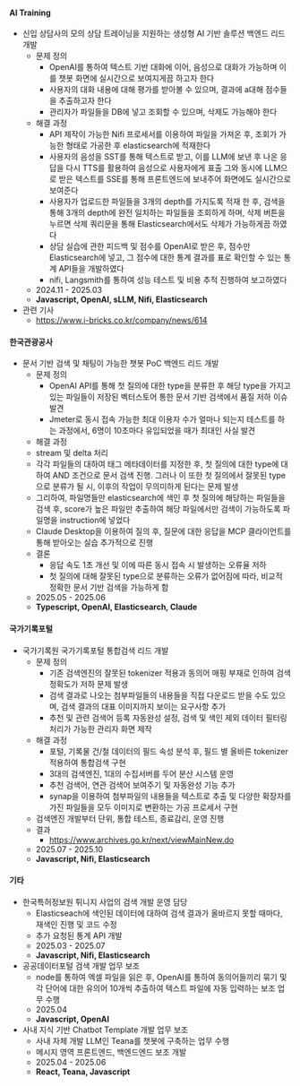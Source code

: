 #### AI Training
  - 신입 상담사의 모의 상담 트레이닝을 지원하는 생성형 AI 기반 솔루션 백엔드 리드 개발
    - 문제 정의
      - OpenAI를 통하여 텍스트 기반 대화에 이어, 음성으로 대화가 가능하며 이를 챗봇 화면에 실시간으로 보여지게끔 하고자 한다
      - 사용자의 대화 내용에 대해 평가를 받아볼 수 있으며, 결과에 a대해 점수들을 추출하고자 한다
      - 관리자가 파일들을 DB에 넣고 조회할 수 있으며, 삭제도 가능해야 한다
    - 해결 과정
      - API 제작이 가능한 Nifi 프로세서를 이용하여 파일을 가져온 후, 조회가 가능한 형태로 가공한 후 elasticsearch에 적재한다
      - 사용자의 음성을 SST를 통해 텍스트로 받고, 이를 LLM에 보낸 후 나온 응답을 다시 TTS를 활용하여 음성으로 사용자에게 표출 그와 동시에 LLM으로 받은 텍스트를 SSE를 통해 프론트엔드에 보내주어 화면에도 실시간으로 보여준다
      - 사용자가 업로드한 파일들을 3개의 depth를 가지도록 적재 한 후, 검색을 통해 3개의 depth에 완전 일치하는 파일들을 조회하게 하며, 삭제 버튼을 누르면 삭제 쿼리문을 통해 Elasticsearch에서도 삭제가 가능하게끔 하였다
      - 상담 실습에 관한 피드백 및 점수를 OpenAI로 받은 후, 점수만 Elasticsearch에 넣고, 그 점수에 대한 통계 결과를 표로 확인할 수 있는 통계 API들을 개발하였다
      - nifi, Langsmith를 통하여 성능 테스트 및 비용 추적 진행하여 보고하였다
    - 2024.11 - 2025.03
    - **Javascript, OpenAI, sLLM, Nifi, Elasticsearch**
  - 관련 기사
    - https://www.i-bricks.co.kr/company/news/614

#### 한국관광공사 
  - 문서 기반 검색 및 채팅이 가능한 챗봇 PoC 백엔드 리드 개발
    - 문제 정의
      - OpenAI API를 통해 첫 질의에 대한 type을 분류한 후 해당 type을 가지고 있는 파일들이 저장된 벡터스토어 통한 문서 기반 검색에서 품질 저하 이슈 발견
      - Jmeter로 동시 접속 가능한 최대 이용자 수가 얼마나 되는지 테스트를 하는 과정에서, 6명이 10초마다 유입되었을 때가 최대인 사실 발견
    - 해결 과정
     - stream 및 delta 처리
     - 각각 파일들의 대하여 태그 메타데이터를 지정한 후, 첫 질의에 대한 type에 대하여 AND 조건으로 문서 검색 진행. 그러나 이 또한 첫 질의에서 잘못된 type으로 분류가 될 시, 이후의 작업이 무의미하게 된다는 문제 발생
     - 그리하여, 파일명들만 elasticsearch에 색인 후 첫 질의에 해당하는 파일들을 검색 후, score가 높은 파일만 추출하여 해당 파일에서만 검색이 가능하도록 파일명을 instruction에 넣었다
     - Claude Desktop을 이용하여 질의 후, 질문에 대한 응답을 MCP 클라이언트를 통해 받아오는 실습 추가적으로 진행
    - 결론
      - 응답 속도 1초 개선 및 이에 따른 동시 접속 시 발생하는 오류율 저하
      - 첫 질의에 대해 잘못된 type으로 분류하는 오류가 없어짐에 따라, 비교적 정확한 문서 기반 검색을 가능하게 함
    - 2025.05 - 2025.06
    - **Typescript, OpenAI, Elasticsearch, Claude**

#### 국가기록포털 
  - 국가기록원 국가기록포털 통합검색 리드 개발 
    - 문제 정의
      - 기존 검색엔진의 잘못된 tokenizer 적용과 동의어 매핑 부재로 인하여 검색 정확도가 저하 문제 발생
      - 검색 결과로 나오는 첨부파일들의 내용들을 직접 다운로드 받을 수도 있으며, 검색 결과의 대표 이미지까지 보이는 요구사항 추가
      - 추천 및 관련 검색어 등록 자동완성 설정, 검색 및 색인 제외 데이터 필터링 처리가 가능한 관리자 화면 제작
    - 해결 과정
      - 포털, 기록물 건/철 데이터의 필드 속성 분석 후, 필드 별 올바른 tokenizer 적용하여 통합검색 구현
      - 3대의 검색엔진, 1대의 수집서버를 두어 분산 시스템 운영
      - 추천 검색어, 연관 검색어 보여주기 및 자동완성 기능 추가
      - synap을 이용하여 첨부파일의 내용들을 텍스트로 추출 및 다양한 확장자를 가진 파일들을 모두 이미지로 변환하는 가공 프로세서 구현 
    - 검색엔진 개발부터 단위, 통합 테스트, 종료감리, 운영 진행
    - 결과 
      - https://www.archives.go.kr/next/viewMainNew.do
    - 2025.07 - 2025.10
    - **Javascript, Nifi, Elasticsearch**

#### 기타
  - 한국특허정보원 튀니지 사업의 검색 개발 운영 담당
    - Elasticseach에 색인된 데이터에 대하여 검색 결과가 올바르지 못할 때마다, 재색인 진행 및 코드 수정
    - 추가 요청된 통계 API 개발
    - 2025.03 - 2025.07
    - **Javascript, Nifi, Elasticsearch**
  - 공공데이터포털 검색 개발 업무 보조
    - node를 통하여 엑셀 파일을 읽은 후, OpenAI를 통하여 동의어들끼리 묶기 및 각 단어에 대한 유의어 10개씩 추출하여 텍스트 파일에 자동 입력하는 보조 업무 수행
    - 2025.04
    - **Javascript, OpenAI**
  - 사내 지식 기반 Chatbot Template 개발 업무 보조
    - 사내 자체 개발 LLM인 Teana를 챗봇에 구축하는 업무 수행
    - 메시지 영역 프론트엔드, 백엔드엔드 보조 개발
    - 2025.04 - 2025.06
    - **React, Teana, Javascript**